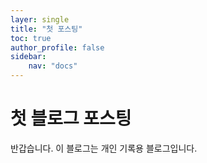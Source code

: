 ```yaml
---
layer: single
title: "첫 포스팅"
toc: true
author_profile: false
sidebar: 
    nav: "docs"
---
```


# 첫 블로그 포스팅

반갑습니다. 이 블로그는 개인 기록용 블로그입니다.
